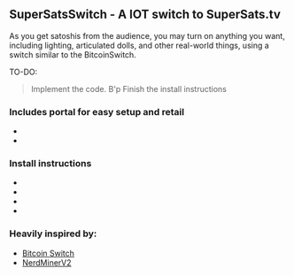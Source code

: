 ## SuperSatsSwitch - A IOT switch to SuperSats.tv

As you get satoshis from the audience, you may turn on anything you want, including lighting, articulated dolls, and other real-world things, using a switch similar to the BitcoinSwitch.

TO-DO:
> Implement the code. B'p
> Finish the install instructions

### Includes portal for easy setup and retail
-
-

### Install instructions

- 
- 
- 
- 

### Heavily inspired by:

- <a href="https://github.com/lnbits/bitcoinswitch">Bitcoin Switch</a>
- <a href="https://github.com/BitMaker-hub/NerdMiner_v2">NerdMinerV2</a>
